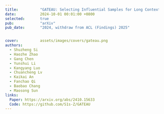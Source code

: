 ```yaml
---
title:          "GATEAU: Selecting Influential Samples for Long Context Alignment"
date:           2024-10-01 00:01:00 +0800
selected:       true
pub:            "arXiv"
pub_date:       "2024, withdraw from ACL (Findings) 2025"


cover:          assets/images/covers/gateau.png
authors:
  - Shuzheng Si
  - Haozhe Zhao
  - Gang Chen
  - Yunshui Li
  - Kangyang Luo
  - Chuancheng Lv
  - Kaikai An
  - Fanchao Qi
  - Baobao Chang
  - Maosong Sun
links:
  Paper: https://arxiv.org/abs/2410.15633
  Code: https://github.com/S1s-Z/GATEAU
---
```


